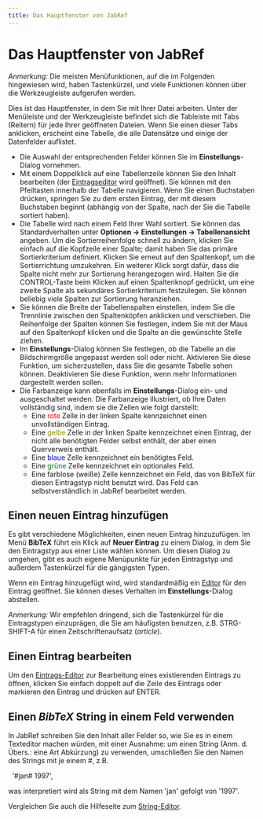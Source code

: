 ```yaml
---
title: Das Hauptfenster von JabRef
---
```


# Das Hauptfenster von JabRef

*Anmerkung:* Die meisten Menüfunktionen, auf die im Folgenden hingewiesen wird, haben Tastenkürzel, und viele Funktionen können über die Werkzeugleiste aufgerufen werden.

Dies ist das Hauptfenster, in dem Sie mit Ihrer Datei arbeiten. Unter der Menüleiste und der Werkzeugleiste befindet sich die Tableiste mit Tabs (Reitern) für jede Ihrer geöffneten Dateien. Wenn Sie einen dieser Tabs anklicken, erscheint eine Tabelle, die alle Datensätze und einige der Datenfelder auflistet.

-   Die Auswahl der entsprechenden Felder können Sie im **Einstellungs**-Dialog vornehmen.
-   Mit einem Doppelklick auf eine Tabellenzeile können Sie den Inhalt bearbeiten (der [Eintragseditor](EntryEditorHelp) wird geöffnet). Sie können mit den Pfeiltasten innerhalb der Tabelle navigieren. Wenn Sie einen Buchstaben drücken, springen Sie zu dem ersten Eintrag, der mit diesem Buchstaben beginnt (abhängig von der Spalte, nach der Sie die Tabelle sortiert haben).
-   Die Tabelle wird nach einem Feld Ihrer Wahl sortiert. Sie können das Standardverhalten unter **Optionen → Einstellungen → Tabellenansicht** angeben. Um die Sortierreihenfolge schnell zu ändern, klicken Sie einfach auf die Kopfzeile einer Spalte; damit haben Sie das primäre Sortierkriterium definiert. Klicken Sie erneut auf den Spaltenkopf, um die Sortierrichtung umzukehren. Ein weiterer Klick sorgt dafür, dass die Spalte nicht mehr zur Sortierung herangezogen wird. Halten Sie die CONTROL-Taste beim Klicken auf einen Spaltenknopf gedrückt, um eine zweite Spalte als sekundäres Sortierkriterium festzulegen. Sie können beliebig viele Spalten zur Sortierung heranziehen.
-   Sie können die Breite der Tabellenspalten einstellen, indem Sie die Trennlinie zwischen den Spaltenköpfen anklicken und verschieben. Die Reihenfolge der Spalten können Sie festlegen, indem Sie mit der Maus auf den Spaltenkopf klicken und die Spalte an die gewünschte Stelle ziehen.
-   Im **Einstellungs**-Dialog können Sie festlegen, ob die Tabelle an die Bildschirmgröße angepasst werden soll oder nicht. Aktivieren Sie diese Funktion, um sicherzustellen, dass Sie die gesamte Tabelle sehen können. Deaktivieren Sie diese Funktion, wenn mehr Informationen dargestellt werden sollen.
-   Die Farbanzeige kann ebenfalls im **Einstellungs**-Dialog ein- und ausgeschaltet werden. Die Farbanzeige illustriert, ob Ihre Daten vollständig sind, indem sie die Zellen wie folgt darstellt:
    -   Eine <span style="color: red">rote</span> Zelle in der linken Spalte kennzeichnet einen unvollständigen Eintrag.
    -   Eine <span style="color: #909000">gelbe</span> Zelle in der linken Spalte kennzeichnet einen Eintrag, der nicht alle benötigten Felder selbst enthält, der aber einen Querverweis enthält.
    -   Eine <span style="color: blue">blaue</span> Zelle kennzeichnet ein benötigtes Feld.
    -   Eine <span style="color: green">grüne</span> Zelle kennzeichnet ein optionales Feld.
    -   Eine farblose (weiße) Zelle kennzeichnet ein Feld, das von BibTeX für diesen Eintragstyp nicht benutzt wird. Das Feld can selbstverständlich in JabRef bearbeitet werden.

## Einen neuen Eintrag hinzufügen

Es gibt verschiedene Möglichkeiten, einen neuen Eintrag hinzuzufügen. Im Menü **BibTeX** führt ein Klick auf **Neuer Eintrag** zu einem Dialog, in dem Sie den Eintragstyp aus einer Liste wählen können. Um diesen Dialog zu umgehen, gibt es auch eigene Menüpunkte für jeden Eintragstyp und außerdem Tastenkürzel für die gängigsten Typen.

Wenn ein Eintrag hinzugefügt wird, wird standardmäßig ein [Editor](EntryEditorHelp) für den Eintrag geöffnet. Sie können dieses Verhalten im **Einstellungs**-Dialog abstellen.

*Anmerkung:* Wir empfehlen dringend, sich die Tastenkürzel für die Eintragstypen einzuprägen, die Sie am häufigsten benutzen, z.B. STRG-SHIFT-A für einen Zeitschriftenaufsatz (*article*).

## Einen Eintrag bearbeiten

Um den [Eintrags-Editor](EntryEditorHelp) zur Bearbeitung eines existierenden Eintrags zu öffnen, klicken Sie einfach doppelt auf die Zeile des Eintrags oder markieren den Eintrag und drücken auf ENTER.

## Einen *BibTeX* String in einem Feld verwenden

In JabRef schreiben Sie den Inhalt aller Felder so, wie Sie es in einem Texteditor machen würden, mit einer Ausnahme: um einen String (Anm. d. Übers.: eine Art Abkürzung) zu verwenden, umschließen Sie den Namen des Strings mit je einem \#, z.B.

  '\#jan\# 1997',

was interpretiert wird als String mit dem Namen 'jan' gefolgt von '1997'.

Vergleichen Sie auch die Hilfeseite zum [String-Editor](StringEditorHelp).

